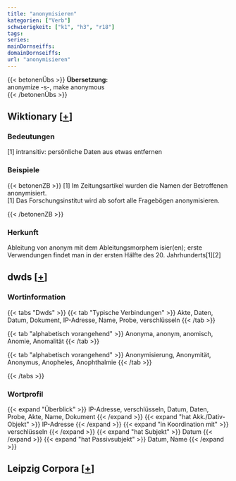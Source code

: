 ```yaml
---
title: "anonymisieren"
kategorien: ["Verb"]
schwierigkeit: ["k1", "h3", "r18"]
tags:
series:
mainDornseiffs:
domainDornseiffs:
url: "anonymisieren"
---
```


{{< betonenÜbs >}}
**Übersetzung:**  
anonymize -s-, make anonymous  
{{< /betonenÜbs >}}

## Wiktionary [[+](https://de.wiktionary.org/wiki/anonymisieren)]

### Bedeutungen
[1] intransitiv: persönliche Daten aus etwas entfernen  

### Beispiele
{{< betonenZB >}}
[1] Im Zeitungsartikel wurden die Namen der Betroffenen anonymisiert.  
[1] Das Forschungsinstitut wird ab sofort alle Fragebögen anonymisieren.  

{{< /betonenZB >}}
### Herkunft
Ableitung von anonym mit dem Ableitungsmorphem isier(en); erste Verwendungen findet man  in der ersten Hälfte des 20. Jahrhunderts[1][2]  



## dwds [[+](https://www.dwds.de/wb/anonymisieren)]

### Wortinformation
{{< tabs "Dwds" >}}
{{< tab "Typische Verbindungen" >}}
Akte, Daten, Datum, Dokument, IP-Adresse, Name, Probe, verschlüsseln
{{< /tab >}}

{{< tab "alphabetisch vorangehend" >}}
Anonyma, anonym, anomisch, Anomie, Anomalität
{{< /tab >}}

{{< tab "alphabetisch vorangehend" >}}
Anonymisierung, Anonymität, Anonymus, Anopheles, Anophthalmie
{{< /tab >}}

{{< /tabs >}}

### Wortprofil
{{< expand "Überblick" >}} IP-Adresse, verschlüsseln, Datum, Daten, Probe, Akte, Name, Dokument {{< /expand >}}
{{< expand "hat Akk./Dativ-Objekt" >}} IP-Adresse {{< /expand >}}
{{< expand "in Koordination mit" >}} verschlüsseln {{< /expand >}}
{{< expand "hat Subjekt" >}} Datum {{< /expand >}}
{{< expand "hat Passivsubjekt" >}} Datum, Name {{< /expand >}}

## Leipzig Corpora [[+](https://corpora.uni-leipzig.de/en/res?word=anonymisieren&corpusId=deu_newscrawl-public_2018)]

